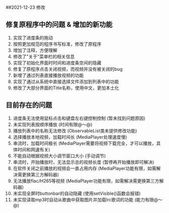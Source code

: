 ##2021-12-23 修改

## 修复原程序中的问题 & 增加的新功能
1. 实现了进度条的拖动
2. 按照更加规范的程序书写标准，修改了原程序
3. 增加了注释，方便理解
4. 修改了"关于"菜单栏的相关信息
5. 实现了初始化界面时时间和进度条空间的隐藏
6. 修复了原程序点击关闭视频，而视频并没有被关闭的bug
7. 新增了通过列表直接播放视频的功能
8. 实现了通过从系统中直接选择文件添加到列表中的功能
9. 修改了大部分界面的Title名称，使用中文，更加本土化


## 目前存在的问题
1. 进度条无法使用鼠标点击和键盘左右键控制控制 (暂未找到问题原因)
2. 未实现列表按顺序播放 (时间有限@～@)
3. 播放列表中的名称无法修改 (ObservableList类未提供修改功能)
4. 选择播放本地视频，加载时间长 (MediaPlayer处理速度慢)
5. 串流时，加载时间极长 (MediaPlayer需要将视频下载完全，才可以播放，具体时间和网速有关)
6. 不能自动根据视频大小调节窗口大小 (手动调节)
7. 串流时，开始播放时，无法显示总的视频长度 (暂停再开始播放即可解决)
8. 在软件关闭之前播放的视频会一直占用内存 (MediaPlayer功能有限，如需解决需更换第三方解码器)
9. 无法播放flac/H265等视频  (MediaPlayer功能有限，如需解决需更换第三方解码器)
10. 未实现全屏时buttonbar的自动隐藏 (使用setVisible()函数会报错)
11. 未实现读取mp3时自动从歌曲中获取图片并加载lrc歌词的功能 (能力有限@～@)
